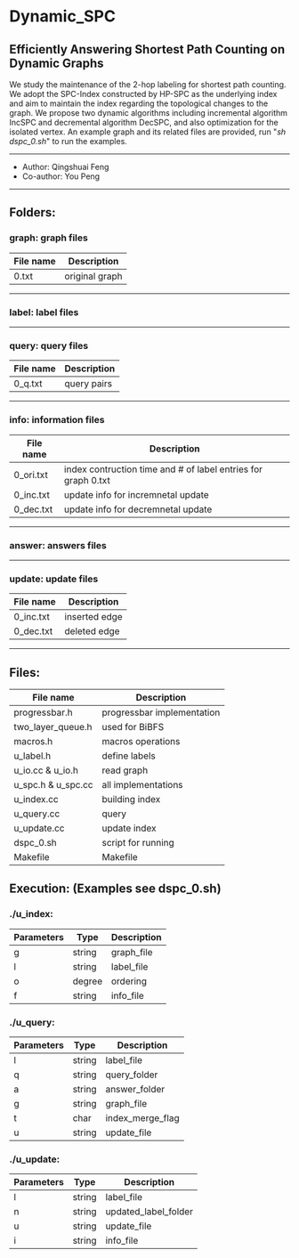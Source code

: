 # Dynamic_SPC

## Efficiently Answering Shortest Path Counting on Dynamic Graphs

We study the maintenance of the 2-hop labeling for shortest path counting. We adopt the SPC-Index constructed by HP-SPC as the underlying index and aim to maintain the index regarding the topological changes to the graph. We propose two dynamic algorithms including incremental algorithm IncSPC and decremental algorithm DecSPC, and also optimization for the isolated vertex. An example graph and its related files are provided, run "*sh dspc_0.sh*" to run the examples.

****
* Author: Qingshuai Feng
* Co-author: You Peng
****

## Folders:
### graph: graph files
|File name|Description|
|---|----|
|0.txt|original graph|
---
### label:	label files
---
### query: query files
|File name|Description|
|---|----|
|0_q.txt|query pairs|
---
###	info: information files
|File name|Description|
|---|----|
|0_ori.txt|index contruction time and # of label entries for graph 0.txt|
|0_inc.txt|update info for incremnetal update|
|0_dec.txt|update info for decremnetal update|
---
### answer: answers files
---
### update: update files
|File name|Description|
|---|----|
|0_inc.txt|inserted edge|
|0_dec.txt|deleted edge|
---
## Files:
|File name|Description|
|---|----|
|progressbar.h|progressbar implementation|
|two_layer_queue.h|used for BiBFS|
|macros.h|macros operations|
|u_label.h|define labels|
|u_io.cc & u_io.h|read graph|
|u_spc.h & u_spc.cc|all implementations|
|u_index.cc|building index|
|u_query.cc|query|
|u_update.cc|update index|
|dspc_0.sh|script for running|
|Makefile|Makefile|

## Execution: (Examples see dspc_0.sh)
### ./u_index:
|Parameters|Type|Description|
|--|--|---|
|g|string|graph_file|
|l|string|label_file|
|o|degree|ordering|
|f|string|info_file|

### ./u_query:
|Parameters|Type|Description|
|--|--|---|
|l|string|label_file|
|q|string|query_folder|
|a|string|answer_folder|
|g|string|graph_file|
|t|char|index_merge_flag|
|u|string|update_file|

### ./u_update:
|Parameters|Type|Description|
|--|--|---|
|l|string|label_file|
|n|string|updated_label_folder|
|u|string|update_file|
|i|string|info_file|
